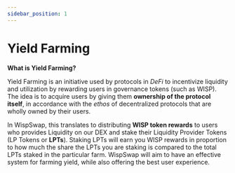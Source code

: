 ```yaml
---
sidebar_position: 1
---
```


Yield Farming
=============

**What is Yield Farming?**

Yield Farming is an initiative used by protocols in _DeFi_ to incentivize liquidity and utilization by rewarding users in governance tokens (such as WISP). The idea is to acquire users by giving them **ownership of the protocol itself**, in accordance with the _ethos_ of decentralized protocols that are wholly owned by their users.

In WispSwap, this translates to distributing **WISP token rewards** to users who provides Liquidity on our DEX and stake their Liquidity Provider Tokens (LP Tokens or **LPTs**). Staking LPTs will earn you WISP rewards in proportion to how much the share the LPTs you are staking is compared to the total LPTs staked in the particular farm. WispSwap will aim to have an effective system for farming yield, while also offering the best user experience.